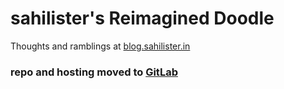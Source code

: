 # sahilister's Reimagined Doodle

Thoughts and ramblings at [blog.sahilister.in](https://blog.sahilister.in/)


### repo and hosting moved to [GitLab](https://gitlab.com/sahilister/reimagined-doodle)
